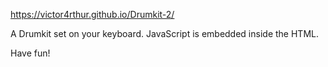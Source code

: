 https://victor4rthur.github.io/Drumkit-2/

A Drumkit set on your keyboard.
JavaScript is embedded inside the HTML.

Have fun!

